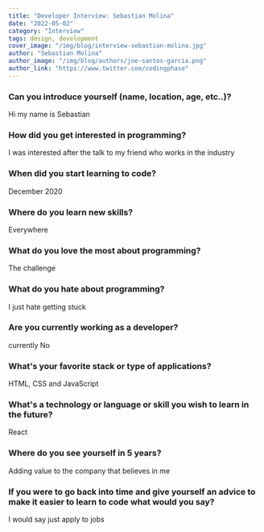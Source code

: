 ```yaml
---
title: "Developer Interview: Sebastian Molina"
date: "2022-05-02"
category: "Interview"
tags: design, development
cover_image: "/img/blog/interview-sebastian-molina.jpg"
author: "Sebastian Molina"
author_image: "/img/blog/authors/joe-santos-garcia.png"
author_link: "https://www.twitter.com/codingphase"
---
```


### Can you introduce yourself (name, location, age, etc..)?

Hi my name is Sebastian

### How did you get interested in programming?

I was interested after the talk to my friend who works in the industry 

### When did you start learning to code?

December 2020

### Where do you learn new skills?

Everywhere 

### What do you love the most about programming?

The challenge 

### What do you hate about programming?

I just hate getting stuck

### Are you currently working as a developer?

currently No

### What's your favorite stack or type of applications?

HTML, CSS and JavaScript

### What's a technology or language or skill you wish to learn in the future?

React

### Where do you see yourself in 5 years?

Adding value to the company that believes in me

### If you were to go back into time and give yourself an advice to make it easier to learn to code what would you say?

I would say just apply to jobs 


